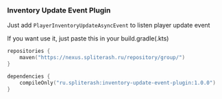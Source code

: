 ### Inventory Update Event Plugin

Just add `PlayerInventoryUpdateAsyncEvent` to listen player update event

If you want use it, just paste this in your build.gradle(.kts)

```kotlin
repositories {
    maven("https://nexus.spliterash.ru/repository/group/")
}

dependencies {
    compileOnly("ru.spliterash:inventory-update-event-plugin:1.0.0")
}
```
